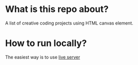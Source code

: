 # What is this repo about?
A list of creative coding projects using HTML canvas element.
  
# How to run locally?
The easiest way is to use [live server](https://github.com/ritwickdey/vscode-live-server) 
